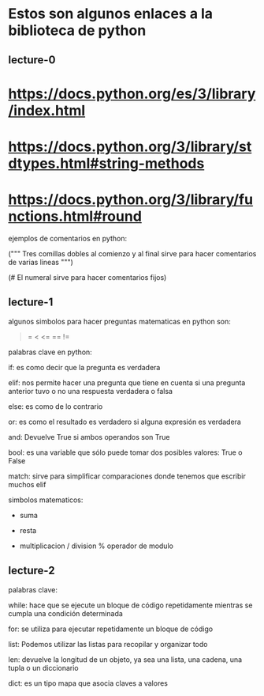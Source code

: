 # Estos son algunos enlaces a la biblioteca de python


## lecture-0
# https://docs.python.org/es/3/library/index.html
# https://docs.python.org/3/library/stdtypes.html#string-methods
# https://docs.python.org/3/library/functions.html#round

ejemplos de comentarios en python:

(""" Tres comillas dobles al comienzo y al final sirve para hacer comentarios de varias lineas """)

(# El numeral sirve para hacer comentarios fijos)

## lecture-1
algunos simbolos para hacer preguntas matematicas en python son:

>
>=
<
<=
==
!=

palabras clave en python:

if: es como decir que la pregunta es verdadera

elif: nos permite hacer una pregunta que tiene en cuenta si una pregunta anterior tuvo o no una respuesta verdadera o falsa

else: es como de lo contrario

or: es como el resultado es verdadero si alguna expresión es verdadera

and: Devuelve True si ambos operandos son True

bool: es una variable que sólo puede tomar dos posibles valores: True o False

match: sirve para simplificar comparaciones donde tenemos que escribir muchos elif


simbolos matematicos:

+ suma
- resta
* multiplicacion
/ division
% operador de modulo

## lecture-2
palabras clave:

while: hace que se ejecute un bloque de código repetidamente mientras se cumpla una condición determinada

for: se utiliza para ejecutar repetidamente un bloque de código

list: Podemos utilizar las listas para recopilar y organizar todo

len: devuelve la longitud de un objeto, ya sea una lista, una cadena, una tupla o un diccionario

dict: es un tipo mapa que asocia claves a valores









